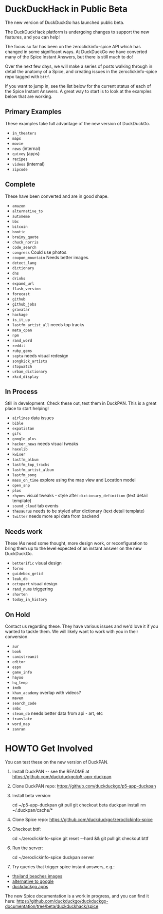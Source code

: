 # DuckDuckHack in Public Beta

The new version of DuckDuckGo has launched public beta.

The DuckDuckHack platform is undergoing changes to support the new
features, and you can help!

The focus so far has been on the zeroclickinfo-spice API which has changed in some
significant ways.  At DuckDuckGo we have converted many of the Spice Instant
Answers, but there is still much to do!

Over the next few days, we will make a series of posts walking through in
detail the anatomy of a Spice, and creating issues in the zeroclickinfo-spice
repo tagged with `bttf`.

If you want to jump in, see the list below for the current status of each of
the Spice Instant Answers. A great way to start is to look at the examples
below that are working.

## Primary Examples

These examples take full advantage of the new version of DuckDuckGo. 

- `in_theaters`
- `maps`
- `movie`
- `news` (internal)
- `quixey` (apps)
- `recipes`
- `videos` (internal)
- `zipcode`

## Complete

These have been converted and are in good shape.

- `amazon`
- `alternative_to`
- `automeme`
- `bbc`
- `bitcoin`
- `bootic`
- `brainy_quote`
- `chuck_norris`
- `code_search`
- `congress` Could use photos.
- `coupon_mountain` Needs better images.
- `detect_lang`
- `dictionary`
- `dns`
- `drinks`
- `expand_url`
- `flash_version`
- `forecast`
- `github`
- `github_jobs`
- `gravatar`
- `hackage`
- `is_it_up`
- `lastfm_artist_all` needs top tracks
- `meta_cpan`
- `npm`
- `rand_word`
- `reddit`
- `ruby_gems`
- `septa` needs visual redesign
- `songkick_artists`
- `stopwatch`
- `urban_dictionary`
- `xkcd_display`

## In Process

Still in development. Check these out, test them in DuckPAN.
This is a great place to start helping!

- `airlines` data issues
- `bible`
- `expatistan`
- `gifs`
- `google_plus`
- `hacker_news` needs visual tweaks
- `haxelib`
- `kwixer`
- `lastfm_album`
- `lastfm_top_tracks`
- `lastfm_artist_album`
- `lastfm_song`
- `mass_on_time` explore using the map view and Location model
- `open_snp`
- `plos`
- `rhymes` visual tweaks - style after `dictionary_definition` (text detail template)
- `sound_cloud` tab events
- `thesaurus` needs to be styled after dictionary (text detail template)
- `twitter` needs more api data from backend


## Needs work

These IAs need some thought, more design work, or reconfiguration to bring them
up to the level expected of an instant answer on the new DuckDuckGo.

- `betterific` visual design
- `forvo`
- `guidebox_getid`
- `leak_db`
- `octopart` visual design
- `rand_nums` triggering
- `shorten`
- `today_in_history`


## On Hold

Contact us regarding these. They have various issues and we'd love it if you wanted to tackle them.
We will likely want to work with you in their conversion.

- `aur`
- `book`
- `canistreamit`
- `editor`
- `espn`
- `game_info`
- `hayoo`
- `hq_temp`
- `imdb`
- `khan_academy` overlap with videos?
- `maven`
- `search_code`
- `smbc`
- `steam_db` needs better data from api - art, etc
- `translate`
- `word_map`
- `zanran`

# HOWTO Get Involved

You can test these on the new version of DuckPAN.

1) Install DuckPAN -- see the README at https://github.com/duckduckgo/p5-app-duckpan

2) Clone DuckPAN repo: https://github.com/duckduckgo/p5-app-duckpan

3) Install beta version:

    cd ~/p5-app-duckpan
    git pull
    git checkout beta
    duckpan install
    rm ~/.duckpan/cache/*

4) Clone Spice repo: https://github.com/duckduckgo/zeroclickinfo-spice

5) Checkout bttf:

    cd ~/zeroclickinfo-spice
    git reset --hard && git pull
    git checkout bttf

6) Run the server:

    cd ~/zeroclickinfo-spice
    duckpan server

7) Try queries that trigger spice instant answers, e.g.:

- [thailand beaches images](https://next.duckduckgo.com/?q=thailand+beaches+images)
- [alternative to google](https://next.duckduckgo.com/?q=alternative+to+google)
- [duckduckgo apps](https://next.duckduckgo.com/?q=duckduckgo+apps)

The new Spice documentation is a work in progress, and you can find it here: https://github.com/duckduckgo/duckduckgo-documentation/tree/beta/duckduckhack/spice

